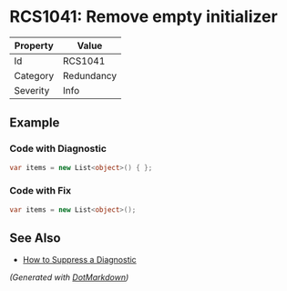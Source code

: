 # RCS1041: Remove empty initializer

| Property | Value      |
| -------- | ---------- |
| Id       | RCS1041    |
| Category | Redundancy |
| Severity | Info       |

## Example

### Code with Diagnostic

```csharp
var items = new List<object>() { };
```

### Code with Fix

```csharp
var items = new List<object>();
```

## See Also

* [How to Suppress a Diagnostic](../HowToConfigureAnalyzers.md#how-to-suppress-a-diagnostic)


*\(Generated with [DotMarkdown](http://github.com/JosefPihrt/DotMarkdown)\)*